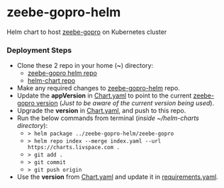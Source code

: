 # zeebe-gopro-helm
Helm chart to host [zeebe-gopro](https://github.com/livspaceeng/zeebe-gopro) on Kubernetes cluster

### Deployment Steps
- Clone these 2 repo in your home (**~**) directory:
  + [zeebe-gopro helm repo](https://github.com/livspaceeng/zeebe-gopro-helm)
  + [helm-chart repo](https://github.com/livspaceeng/helm-charts)
- Make any required changes to [zeebe-gopro-helm](https://github.com/livspaceeng/zeebe-gopro-helm) repo.
- Update the **appVersion** in [Chart.yaml](./zeebe-gopro/Chart.yaml) to point to the current [zeebe-gopro version](https://github.com/livspaceeng/zeebe-gopro/blob/master/pom.xml) (*Just to be aware of the current version being used*).
- Upgrade the **version** in [Chart.yaml](./zeebe-gopro/Chart.yaml), and push to this repo.
- Run the below commands from terminal (*inside ~/helm-charts directory*):
  + `> helm package ../zeebe-gopro-helm/zeebe-gopro`
  + `> helm repo index --merge index.yaml --url https://charts.livspace.com .`
  + `> git add .`
  + `> git commit`
  + `> git push origin`
- Use the **version** from [Chart.yaml](./zeebe-gopro/Chart.yaml) and update it in [requirements.yaml](https://bitbucket.org/livspaceeng/environment-jx-dev/src/master/env/requirements.yaml).
